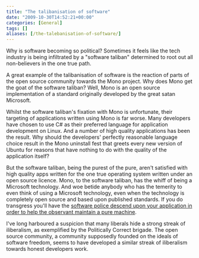 ```yaml
---
title: "The talibanisation of software"
date: "2009-10-30T14:52:21+00:00"
categories: [General]
tags: []
aliases: [/the-talebanisation-of-software/]
---
```


Why is software becoming so political? Sometimes it feels like the tech industry is being infiltrated by a "software taliban" determined to root out all non-believers in the one true path.

A great example of the talibanisation of software is the reaction of parts of the open source community towards the Mono project. Why does Mono get the goat of the software taliban? Well, Mono is an open source implementation of a standard originally developed by the great satan Microsoft.

Whilst the software taliban's fixation with Mono is unfortunate, their targeting of applications written using Mono is far worse. Many developers have chosen to use C# as their preferred language for application development on Linux. And a number of high quality applications has been the result. Why should the developers' perfectly reasonable language choice result in the Mono uninstall fest that greets every new version of Ubuntu for reasons that have nothing to do with the quality of the application itself?

But the software taliban, being the purest of the pure, aren't satisfied with high quality apps written for the one true operating system written under an open source licence. Mono, to the software taliban, has the whiff of being a Microsoft technology. And woe betide anybody who has the temerity to even think of using a Microsoft technology, even when the technology is completely open source and based upon published standards. If you do transgress you'll have the <a href="http://www.theopensourcerer.com/2009/10/29/how-to-remove-mono-from-ubuntu-9-10-karmic-koala/">software police descend upon your application in order to help the observant maintain a pure machine</a>.

I've long harboured a suspicion that many liberals hide a strong streak of iliberalism, as exemplified by the Politically Correct brigade. The open source community, a community supposedly founded on the ideals of software freedom, seems to have developed a similar streak of iliberalism towards honest developers work.
